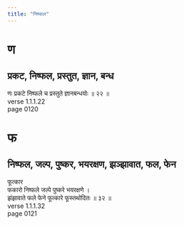 ```yaml
---
title: "निष्फल"
---
```


# ण
## प्रकट, निष्फल, प्रस्तुत, ज्ञान, बन्ध
णः प्रकटे निष्फले च प्रस्तुते ज्ञानबन्धयोः ॥ २२ ॥<BR>verse 1.1.1.22<BR>page 0120

# फ
## निष्फल, जल्प, पुष्कर, भयरक्षण, झञ्झावात, फल, फेन
फूत्कार<BR>फकारो निष्फले जल्पे पुष्करे भयरक्षणे ।<BR>झंझावाते फले फेने फूत्कारे फूस्तथोदितः ॥ ३२ ॥<BR>verse 1.1.1.32<BR>page 0121

